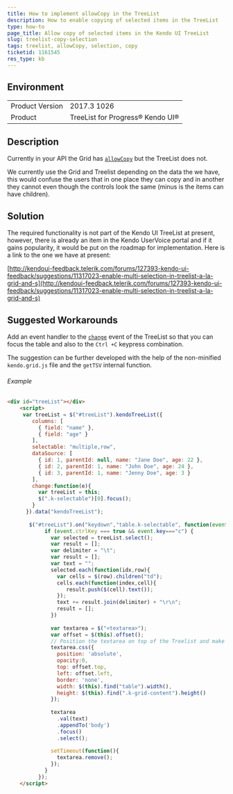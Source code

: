 ```yaml
---
title: How to implement allowCopy in the TreeList
description: How to enable copying of selected items in the TreeList
type: how-to
page_title: Allow copy of selected items in the Kendo UI TreeList
slug: treelist-copy-selection
tags: treelist, allowCopy, selection, copy
ticketid: 1161545
res_type: kb
---
```


## Environment
<table>
	<tr>
		<td>Product Version</td>
		<td>2017.3 1026</td>
	</tr>
	<tr>
		<td>Product</td>
		<td>TreeList for Progress® Kendo UI®</td>
	</tr>
</table>


## Description

Currently in your API the Grid has [`allowCopy`](/api/javascript/ui/grid/configuration/allowcopy) but the TreeList does not. 

We currently use the Grid and Treelist depending on the data the we have, this would confuse the users that in one place they can copy and in another they cannot even though the controls look the same (minus is the items can have children).

## Solution

The required functionality is not part of the Kendo UI TreeList at present, however, there is already an item in the Kendo UserVoice portal and if it gains popularity, it would be put on the roadmap for implementation. Here is a link to the one we have at present:

[http://kendoui-feedback.telerik.com/forums/127393-kendo-ui-feedback/suggestions/11317023-enable-multi-selection-in-treelist-a-la-grid-and-s](http://kendoui-feedback.telerik.com/forums/127393-kendo-ui-feedback/suggestions/11317023-enable-multi-selection-in-treelist-a-la-grid-and-s)

## Suggested Workarounds

Add an event handler to the [`change`](/api/javascript/ui/treelist/events/change) event of the TreeList so that you can focus the table and also to the `Ctrl +C` keypress combination.

The suggestion can be further developed with the help of the non-minified `kendo.grid.js` file and the `getTSV` internal function.

###### Example

```html
<div id="treeList"></div>
    <script>
     var treeList = $("#treeList").kendoTreeList({
        columns: [
          { field: "name" },
          { field: "age" }
        ],
        selectable: "multiple,row",
        dataSource: [
          { id: 1, parentId: null, name: "Jane Doe", age: 22 },
          { id: 2, parentId: 1, name: "John Doe", age: 24 },
          { id: 3, parentId: 1, name: "Jenny Doe", age: 3 }
        ],
        change:function(e){
          var treeList = this;
          $(".k-selectable")[0].focus();
        }
      }).data("kendoTreeList");
      
       $("#treeList").on("keydown","table.k-selectable", function(event){
            if (event.ctrlKey === true && event.key==="c") {
              var selected = treeList.select();
              var result = [];
              var delimiter = "\t";
              var result = [];
              var text = "";
              selected.each(function(idx,row){
                var cells = $(row).children("td");
                cells.each(function(index,cell){
                   result.push($(cell).text());
                });
                text += result.join(delimiter) + "\r\n";
                result = [];
              })
              
              var textarea = $("<textarea>");
              var offset = $(this).offset();
              // Position the textarea on top of the Treelist and make it transparent.
              textarea.css({
                position: 'absolute',
                opacity:0,
                top: offset.top,
                left: offset.left,
                border: 'none',
                width: $(this).find("table").width(),
                height: $(this).find(".k-grid-content").height()
              });
              
              textarea
                .val(text)
                .appendTo('body')
                .focus()
                .select();
              
              setTimeout(function(){
                textarea.remove();
              });          
            }
          });
    </script>
```
